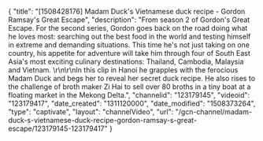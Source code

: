 {
    "title": "[1508428176] Madam Duck's Vietnamese duck recipe - Gordon Ramsay's Great Escape",
    "description": "From season 2 of Gordon's Great Escape. For the second series, Gordon goes back on the road doing what he loves most: searching out the best food in the world and testing himself in extreme and demanding situations. This time he's not just taking on one country, his appetite for adventure will take him through four of South East Asia's most exciting culinary destinations: Thailand, Cambodia, Malaysia and Vietnam. \r\n\r\nIn this clip in Hanoi he grapples with the ferocious Madam Duck and begs her to reveal her secret duck recipe. He also rises to the challenge of broth maker Zi Hai to sell over 80 broths in a tiny boat at a floating market in the Mekong Delta.",
    "channelid": "123179145",
    "videoid": "123179417",
    "date_created": "1311120000",
    "date_modified": "1508373264",
    "type": "captivate",
    "layout": "channelVideo",
    "url": "\/gcn-channel\/madam-duck-s-vietnamese-duck-recipe-gordon-ramsay-s-great-escape\/123179145-123179417"
}